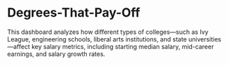# Degrees-That-Pay-Off
This dashboard analyzes how different types of colleges—such as Ivy League, engineering schools, liberal arts institutions, and state universities—affect key salary metrics, including starting median salary, mid-career earnings, and salary growth rates.
